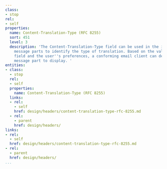 ```yaml
---
class:
- stop
rel:
- self
properties:
  name: Content-Translation-Type (RFC 8255)
  sort: 451
  level: 3
  description: 'The Content-Translation-Type field can be used in the individual language
    message parts to identify the type of translation. Based on the value of this
    field and the user''s preferences, a conforming email client can determine which
    message part to display. '
entities:
- class:
  - stop
  rel:
  - self
  properties:
    name: Content-Translation-Type (RFC 8255)
  links:
  - rel:
    - self
    href: design/headers/content-translation-type-rfc-8255.md
  - rel:
    - parent
    href: design/headers/
links:
- rel:
  - self
  href: design/headers/content-translation-type-rfc-8255.md
- rel:
  - parent
  href: design/headers/
...
```


